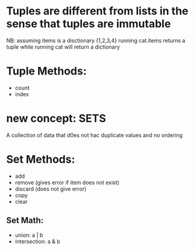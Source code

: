 # Tuples are different from lists in the sense that tuples are immutable

NB: assuming items is a disctionary {1,2,3,4}
running cat.items returns a tuple
while running cat will return a dictionary

# Tuple Methods:
- count
- index

# new concept: SETS
A collection of data that d0es not hac duplicate values and no ordering

# Set Methods:
- add
- remove (gives error if item does not exist)
- discard (does not give error)
- copy
- clear
## Set Math:
- union: a | b
- intersection: a & b